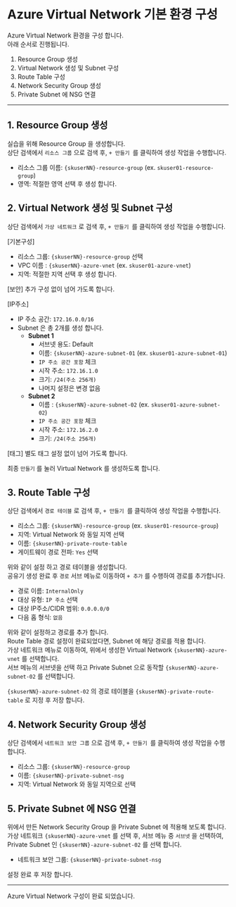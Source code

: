 # Azure Virtual Network 기본 환경 구성

Azure Virtual Network 환경을 구성 합니다.  
아래 순서로 진행됩니다.

1. Resource Group 생성
2. Virtual Network 생성 및 Subnet 구성
3. Route Table 구성
4. Network Security Group 생성
5. Private Subnet 에 NSG 연결

---
## 1. Resource Group 생성
실습을 위해 Resource Group 을 생성합니다.  
상단 검색에서 `리소스 그룹` 으로 검색 후, `+ 만들기 `를 클릭하여 생성 작업을 수행합니다.  

- 리소스 그룹 이름: `{skuserNN}-resource-group` (ex. `skuser01-resource-group`)
- 영역: 적절한 영역 선택 후 생성 합니다.


## 2. Virtual Network 생성 및 Subnet 구성
상단 검색에서 `가상 네트워크` 로 검색 후, `+ 만들기 `를 클릭하여 생성 작업을 수행합니다.  

[기본구성]
- 리소스 그룹: `{skuserNN}-resource-group` 선택
- VPC 이름 : `{skuserNN}-azure-vnet` (ex. `skuser01-azure-vnet`)
- 지역: 적절한 지역 선택 후 생성 합니다.


[보안]
추가 구성 없이 넘어 가도록 합니다.  

[IP주소]
- IP 주소 공간: `172.16.0.0/16`
- Subnet 은 총 2개를 생성 합니다.
    * **Subnet 1**
      * 서브넷 용도: Default
      * 이름: `{skuserNN}-azure-subnet-01` (ex. `skuser01-azure-subnet-01`)
      * `IP 주소 공간 포함` 체크
      * 시작 주소: `172.16.1.0`
      * 크기: `/24(주소 256개)`
      * 나머지 설정은 변경 없음
    * **Subnet 2**
      * 이름 : `{skuserNN}-azure-subnet-02` (ex. `skuser01-azure-subnet-02`)
      * `IP 주소 공간 포함` 체크
      * 시작 주소: `172.16.2.0`
      * 크기: `/24(주소 256개)`

[태그]
별도 태그 설정 없이 넘어 가도록 합니다. 
  
최종 `만들기` 를 눌러 Virtual Network 를 생성하도록 합니다. 
  


## 3. Route Table 구성
상단 검색에서 `경로 테이블` 로 검색 후, `+ 만들기 `를 클릭하여 생성 작업을 수행합니다.  

- 리소스 그룹: `{skuserNN}-resource-group` (ex. `skuser01-resource-group`)
- 지역: Virtual Network 와 동일 지역 선택
- 이름: `{skuserNN}-private-route-table`
- 게이트웨이 경로 전파: `Yes` 선택

위와 같이 설정 하고 경로 테이블을 생성합니다.  
공유기 생성 완료 후 `경로` 서브 메뉴로 이동하여 `+ 추가` 를 수행하여 경로를 추가합니다.  
  
- 경로 이름: `InternalOnly`
- 대상 유형: `IP 주소` 선택
- 대상 IP주소/CIDR 범위: `0.0.0.0/0`
- 다음 홉 형식: `없음`

위와 같이 설정하고 경로를 추가 합니다.  
Route Table 경로 설정이 완료되었다면, Subnet 에 해당 경로를 적용 합니다.  
가상 네트워크 메뉴로 이동하여, 위에서 생성한 Virtual Network `{skuserNN}-azure-vnet` 를 선택합니다.  
서브 메뉴의 서브넷을 선택 하고 Private Subnet 으로 동작할 `{skuserNN}-azure-subnet-02` 를 선택합니다.  
  
`{skuserNN}-azure-subnet-02` 의 경로 테이블을 `{skuserNN}-private-route-table` 로 지정 후 저장 합니다.  


## 4. Network Security Group 생성
상단 검색에서 `네트워크 보안 그룹` 으로 검색 후, `+ 만들기 `를 클릭하여 생성 작업을 수행합니다.  

- 리소스 그룹: `{skuserNN}-resource-group` 
- 이름: `{skuserNN}-private-subnet-nsg`
- 지역: Virtual Network 와 동일 지역으로 선택


## 5. Private Subnet 에 NSG 연결
위에서 만든 Network Security Group 을 Private Subnet 에 적용해 보도록 합니다.  
가상 네트워크 `{skuserNN}-azure-vnet` 를 선택 후, 서브 메뉴 중 `서브넷` 을 선택하여, Private Subnet 인 `{skuserNN}-azure-subnet-02` 를 선택 합니다. 

- 네트워크 보안 그룹: `{skuserNN}-private-subnet-nsg` 

설정 완료 후 저장 합니다.  

---

Azure Virtual Network 구성이 완료 되었습니다.
